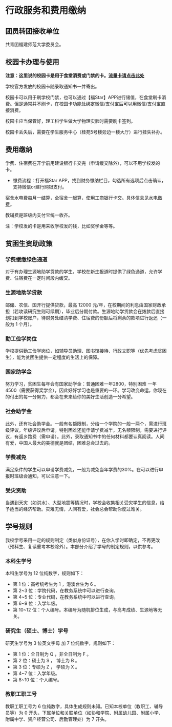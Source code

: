 # 行政服务和费用缴纳

## 团员转团接收单位

共青团福建师范大学委员会。

## 校园卡办理与使用

**注意：这里说的校园卡是用于食堂消费或门禁的卡。[流量卡请点击此处](../service/network.md)**

学校官方发放的校园卡随录取通知书一并寄出。

校园卡可以用于刷学校门禁，也可以通过【福Star】APP进行储值，在食堂刷卡消费。但是通常并不刷卡，在校园卡功能处绑定微信/支付宝后可以用微信/支付宝直接消费。

校园卡应当保管好，理工科学生做大学物理实验时需要刷卡签到。

校园卡丢失后，需要在学生服务中心（桂苑5号楼旁边一楼大厅）进行挂失补办。

## 费用缴纳

学费、住宿费在开学前用建设银行卡交完（申请缓交除外），可以不用学校发的卡。

- 缴费流程：打开福Star APP，找到财务缴纳栏目，勾选所有选项后点击确认，支持微信or建行网银支付。

宿舍水电费每月一结算，全宿舍一起算，使用工商银行卡交。具体信息见[水电缴费](../live/living.md)。

教辅费是班级内支付宝统一收齐。

注：学校发的卡是用来收学校发的钱，比如奖学金等等。

## 贫困生资助政策

### 学费缓缴绿色通道

对于有办理生源地助学贷款的学生，学校在新生报道时提供了绿色通道，允许学费、住宿费在一定时间段内缓交。

### 生源地助学贷款

邮储、农信、国开行提供贷款，最高 12000 元/年，在校期间的利息由国家财政承担（若攻读研究生则可续期），毕业后分期付款。生源地助学贷款会在拨款后直接划扣到学校账户，待财务处结清学费、住宿费的份额后将剩余的款项进行返还（一般为 1 个月）。

### 勤工俭学岗位

学校提供勤工俭学岗位，如辅导员助理、图书馆接待、行政文职等（优先考虑贫困生），能为贫困生提供一定程度的生活上的保障。

### 国家助学金

努力学习，贫困生每年会有国家助学金：普通困难一年2800，特别困难 一年4500（需要获得奖学金），因此好好学习也是重要的一环。学习改变命运，你现在的付出的每一分努力，都会在未来给你的美好生活创造一分希望。

### 社会助学金

此外，还有社会助学金。一般有名额限制，分给一个学院的一般一两个，需进行班级评议，年级评议后申请。特别困难还能申请学费减半，无名额限制，需要进行评议，有返乡路费（需申请）。此外，录取通知书中的任何材料都要认真阅读。人间有爱，中国人最大的美德就是团结，困难总会过去的。

### 学费减免

满足条件的学生可以申请学费减免，一般为减免当年学费的30%。在可以进行申报时班级会通知，可以注意一下。

### 受灾资助

当遇到天灾（如洪水）、大型地震等情况时，学校会收集相关受灾学生的信息，给予适当的经济帮助。灾难无情，人间有爱，社会总会帮助你度过难关。

## 学号规则

我校学号采用一定的规则制定（类似身份证号），在你入学时即确定，不再更改（预科生、复读重考本校除外）。本部分介绍了学号的制定规则，以供参考。

### 本科生学号

本科生学号为 12 位纯数字，规则如下：

- 第 1 位：高考统考生为 1 ，港澳台生为 6 。
- 第 2\~3 位：学院代码，在教务系统中可以进行查询。
- 第 4\~5 位：专业代码，在教务系统中可以进行查询。
- 第 6\~9 位：入学年级。
- 第 10\~12 位：个人编号。本编号为随机排位生成，与高考成绩、生源地等无关。

### 研究生（硕士、博士）学号

研究生学号为 3 位英文字母 加 7 位纯数字，规则如下：

- 第 1 位：全日制为 Q ，非全日制为 F 。
- 第 2 位：硕士为 S ， 博士为 B 。
- 第 3 位：专硕为 Z ， 学硕为 X 。
- 第 4\~7 位：入学年级。
- 第 8\~10 位：个人编号。

### 教职工职工号

教职工职工号为 6 位纯数字，具体生成规则未知。已知本校单位（教职工、辅导员等）为 0 开头，下属单位和关联单位（如协和学院、附属幼儿园、附属小学、附属中学、资产经营公司、后勤管理处）为 7 开头。